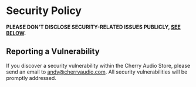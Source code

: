 # Security Policy

**PLEASE DON'T DISCLOSE SECURITY-RELATED ISSUES PUBLICLY, [SEE BELOW](#reporting-a-vulnerability).**

## Reporting a Vulnerability

If you discover a security vulnerability within the Cherry Audio Store, please send an email to andy@cherryaudio.com. All security vulnerabilities will be promptly addressed.
